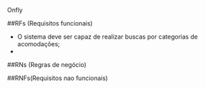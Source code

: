 Onfly

##RFs (Requisitos funcionais)
 - O sistema deve ser capaz de realizar buscas por categorias de acomodações;
 -

##RNs (Regras de negócio)

##RNFs(Requisitos nao funcionais)